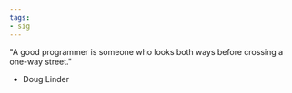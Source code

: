 ```yaml
---
tags:
- sig
---
```




"A good programmer is someone who looks both ways before crossing a one-way street." 

- Doug Linder